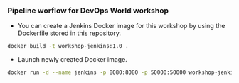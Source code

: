### Pipeline worflow for DevOps World workshop

* You can create a Jenkins Docker image for this workshop by using the Dockerfile stored in this repository.
```bash
docker build -t workshop-jenkins:1.0 .
```
* Launch newly created Docker image.
```bash
docker run -d --name jenkins -p 8080:8080 -p 50000:50000 workshop-jenkins:1.0
```
